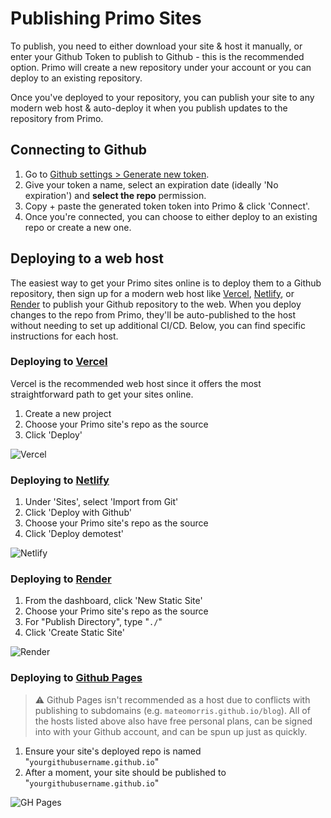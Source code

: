 # Publishing Primo Sites

To publish, you need to either download your site & host it manually, or enter your Github Token to publish to Github - this is the recommended option. Primo will create a new repository under your account or you can deploy to an existing repository.

Once you've deployed to your repository, you can publish your site to any modern web host & auto-deploy it when you publish updates to the repository from Primo.

## Connecting to Github
1. Go to [Github settings > Generate new token](<https://github.com/settings/tokens/new>).
1. Give your token a name, select an expiration date (ideally 'No expiration') and **select the repo** permission.
1. Copy + paste the generated token token into Primo & click 'Connect'.
1. Once you're connected, you can choose to either deploy to an existing repo or create a new one.


## Deploying to a web host
The easiest way to get your Primo sites online is to deploy them to a Github repository, then sign up for a modern web host like [Vercel](<https://vercel.com>), [Netlify](<https://netlify.com>), or [Render](<https://render.com>) to publish your Github repository to the web. When you deploy changes to the repo from Primo, they'll be auto-published to the host without needing to set up additional CI/CD. Below, you can find specific instructions for each host.

### Deploying to [Vercel](<https://vercel.com>)
Vercel is the recommended web host since it offers the most straightforward path to get your sites online.

1. Create a new project
1. Choose your Primo site's repo as the source
1. Click 'Deploy'

![Vercel](https://github.com/primocms/docs/blob/main/assets/vercel_deployed.png?raw=true)

### Deploying to [Netlify](<https://netlify.com>)
1. Under 'Sites', select 'Import from Git'
1. Click 'Deploy with Github'
1. Choose your Primo site's repo as the source
1. Click 'Deploy demotest'

![Netlify](https://github.com/primocms/docs/blob/main/assets/netlify_deployed.png?raw=true)

### Deploying to [Render](<https://render.com>)
1. From the dashboard, click 'New Static Site'
2. Choose your Primo site's repo as the source
3. For "Publish Directory", type "`./`"
4. Click 'Create Static Site'

![Render](https://github.com/primocms/docs/blob/main/assets/render_deployed.png?raw=true)

### Deploying to [Github Pages](<https://pages.github.com/>)

> ⚠️ Github Pages isn't recommended as a host due to conflicts with publishing to subdomains (e.g. `mateomorris.github.io/blog`). All of the hosts listed above also have free personal plans, can be signed into with your Github account, and can be spun up just as quickly.

1. Ensure your site's deployed repo is named "`yourgithubusername.github.io`"
1. After a moment, your site should be published to "`yourgithubusername.github.io`"

![GH Pages](https://github.com/primocms/docs/blob/main/assets/gh_pages.png?raw=true)